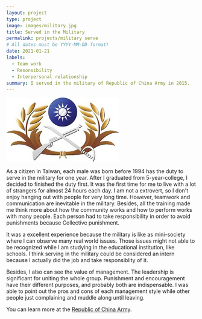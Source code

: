 ```yaml
---
layout: project
type: project
image: images/military.jpg
title: Served in the Military
permalink: projects/military serve
# All dates must be YYYY-MM-DD format!
date: 2021-01-21
labels:
  - Team work
  - Resonsibility
  - Interpersonal relationship
summary: I served in the military of Republic of China Army in 2015.
---
```


<div class="ui small rounded images">
  <img class="ui image" src="../images/army.jpg">
</div>

As a citizen in Taiwan, each male was born before 1994 has the duty to serve in the military for one year. After I graduated from 5-year-college, I decided to finished the duty first. It was the first time for me to live with a lot of strangers for almost 24 hours each day. I am not a extrovert, so I don't enjoy hanging out with people for very long time. However, teamwork and communication are inevitable in the military. Besides, all the training made me think more about how the community works and how to perform works with many people. Each person had to take responsibility in order to avoid punishments because Collective punishment.

It was a excellent experience because the military is like as mini-society where I can observe many real world issues. Those issues might not able to be recognized while I am studying in the educational institution, like schools. I think serving in the military could be considered an intern because I actually did the job and take responsiblity of it.

Besides, I also can see the value of management. The leadership is significant for uniting the whole group. Punishment and encouragement have their different purposes, and probably both are indispensable. I was able to point out the pros and cons of each management style while other people just complaining and muddle along until leaving. 

You can learn more at the [Republic of China Army](http://army.mnd.gov.tw).



